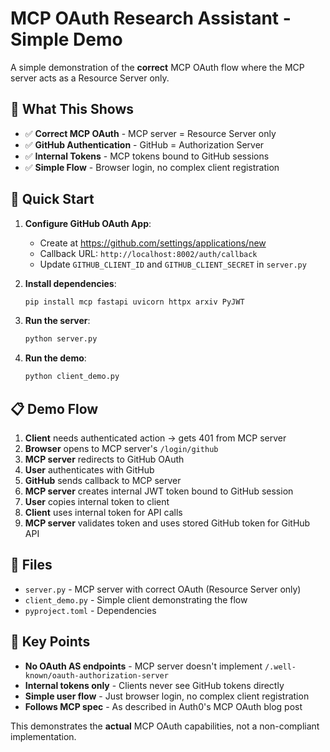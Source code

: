 # MCP OAuth Research Assistant - Simple Demo

A simple demonstration of the **correct** MCP OAuth flow where the MCP server acts as a Resource Server only.

## 🎯 What This Shows

- ✅ **Correct MCP OAuth** - MCP server = Resource Server only
- ✅ **GitHub Authentication** - GitHub = Authorization Server  
- ✅ **Internal Tokens** - MCP tokens bound to GitHub sessions
- ✅ **Simple Flow** - Browser login, no complex client registration

## 🚀 Quick Start

1. **Configure GitHub OAuth App**:
   - Create at https://github.com/settings/applications/new
   - Callback URL: `http://localhost:8002/auth/callback`
   - Update `GITHUB_CLIENT_ID` and `GITHUB_CLIENT_SECRET` in `server.py`

2. **Install dependencies**:
   ```bash
   pip install mcp fastapi uvicorn httpx arxiv PyJWT
   ```

3. **Run the server**:
   ```bash
   python server.py
   ```

4. **Run the demo**:
   ```bash
   python client_demo.py
   ```

## 📋 Demo Flow

1. **Client** needs authenticated action → gets 401 from MCP server
2. **Browser** opens to MCP server's `/login/github` 
3. **MCP server** redirects to GitHub OAuth
4. **User** authenticates with GitHub
5. **GitHub** sends callback to MCP server
6. **MCP server** creates internal JWT token bound to GitHub session
7. **User** copies internal token to client
8. **Client** uses internal token for API calls
9. **MCP server** validates token and uses stored GitHub token for GitHub API

## 🔧 Files

- `server.py` - MCP server with correct OAuth (Resource Server only)
- `client_demo.py` - Simple client demonstrating the flow
- `pyproject.toml` - Dependencies

## 🎯 Key Points

- **No OAuth AS endpoints** - MCP server doesn't implement `/.well-known/oauth-authorization-server`
- **Internal tokens only** - Clients never see GitHub tokens directly
- **Simple user flow** - Just browser login, no complex client registration
- **Follows MCP spec** - As described in Auth0's MCP OAuth blog post

This demonstrates the **actual** MCP OAuth capabilities, not a non-compliant implementation.
